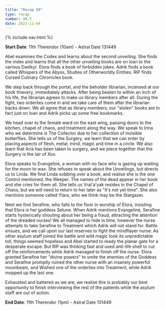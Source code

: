 ```yaml
---
title: "Recap 98"
type: recap
number: 98.5
date: 2023-11-04
---
```


{% include nav.html %}

**Start Date**: 11th Therendor (10am) - Astral Date 131449

Abel examines the Codex and learns about the second unveiling. She finds the index and learns that all the other unveiling books are on loan to the various Daelkyr. Elora finds a book of forbidden jokes. Adrik finds a book called Whispers of the Abyss, Studies of Otherworldly Entities. RIP finds Cursed Culinary Chronicles book.

We step back through the portal, and the beholder librarian, incensed at our book thievery, immediately attacks. After being beaten to within an inch of his life, the librarian agrees to make us library members after all. During the fight, two orderlies come in and we take care of them after the librarian backs down. We all agree that as library members, our "stolen" books are in fact just on loan and Adrik picks up some free bookmarks.

We head over to the female ward on the east wing, passing doors to the kitchen, chapel of chaos, and treatment along the way. We speak to Irina who we determine is The Collector due to her collection of invisible butterflies. She tells us of the Surgery, we learn that we can enter by placing aspects of flesh, metal, mind, magic and time in a circle. We also learn that Aria has been taken to surgery, and we piece together that the Surgery is the lair of Xos.

Elora speaks to Evangeline, a woman with no face who is gazing up waiting for the moon to wax. She refuses to speak about the Unveilings, but directs us to Linda. We find Linda sobbing over a book, and realise she is the one Control mentioned, the Weeper. The names of the dead appear in her book and she cries for them all. She tells us Vral'a'yak resides in the Chapel of Chaos, but we will need to return to her later as "it's not yet time". She also mentions someone called Ylara, who we think may be the Stargazer.

Next we find Serafine, who falls to the floor in worship of Elora, insisting that Elora is her goddess Selune. When Adrik mentions Evangeline, Serafine starts hysterically shouting about her being a fraud, attracting the attention of the dreaded nurses! We all managed to hide in time, however the nurse attempts to take Serafine to Treatment which Adrik will not stand for. Battle ensues, and we call upon our last reserves to fight the mindflayer nurse. As other asylum staff joined the battle and wild magic took its unpredictable toll, things seemed hopeless and Abel started to ready the planar gate for a desperate escape. But RIP was thinking fast and used anti-life shell to cut off the reinforcements while Adrik managed to finish off the nurse. Elora granted Serafine her "divine powers" to smite the enemies of the Goddess and Serafine promptly ruined the other nurse with an insanely powerful moonbeam, and Wished one of the orderlies into Treatment, while Adrik mopped up the last one.

Exhausted and battered as we are, we realise this is probably our best opportunity to finish interviewing the rest of the patients while the asylum staff are out of action.

**End Date**: 11th Therendor (1pm) - Astral Date 131449
